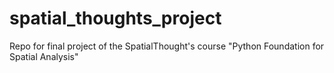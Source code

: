 # spatial_thoughts_project
Repo for final project of the SpatialThought's course "Python Foundation for Spatial Analysis"
